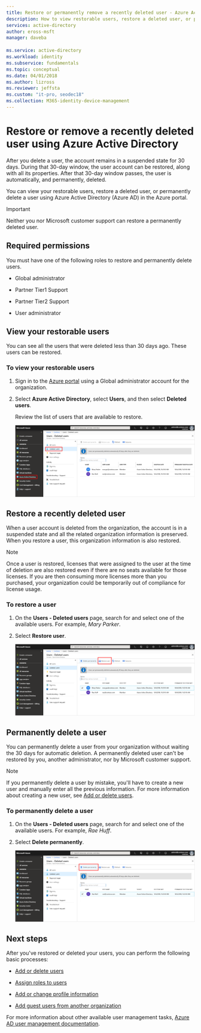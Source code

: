 ```yaml
---
title: Restore or permanently remove a recently deleted user - Azure Active Directory | Microsoft Docs
description: How to view restorable users, restore a deleted user, or permanently delete a user with Azure Active Directory.
services: active-directory
author: eross-msft
manager: daveba

ms.service: active-directory
ms.workload: identity
ms.subservice: fundamentals
ms.topic: conceptual
ms.date: 04/01/2018
ms.author: lizross 
ms.reviewer: jeffsta
ms.custom: "it-pro, seodec18"
ms.collection: M365-identity-device-management
---
```


# Restore or remove a recently deleted user using Azure Active Directory
After you delete a user, the account remains in a suspended state for 30 days. During that 30-day window, the user account can be restored, along with all its properties. After that 30-day window passes, the user is automatically, and permanently, deleted.

You can view your restorable users, restore a deleted user, or permanently delete a user using Azure Active Directory (Azure AD) in the Azure portal.

>[!Important]
>Neither you nor Microsoft customer support can restore a permanently deleted user.

## Required permissions
You must have one of the following roles to restore and permanently delete users.

- Global administrator

- Partner Tier1 Support

- Partner Tier2 Support

- User administrator

## View your restorable users
You can see all the users that were deleted less than 30 days ago. These users can be restored.

### To view your restorable users
1. Sign in to the [Azure portal](https://portal.azure.com/) using a Global administrator account for the organization.

2. Select **Azure Active Directory**, select **Users**, and then select **Deleted users**.

    Review the list of users that are available to restore.

    ![Users - Deleted users page, with users that can still be restored](media/active-directory-users-restore/users-deleted-users-view-restorable.png)

## Restore a recently deleted user

When a user account is deleted from the organization, the account is in a suspended state and all the related organization information is preserved. When you restore a user, this organization information is also restored.

> [!Note]
> Once a user is restored, licenses that were assigned to the user at the time of deletion are also restored even if there are no seats available for those licenses. If you are then consuming more licenses more than you purchased, your organization could be temporarily out of compliance for license usage.

### To restore a user
1. On the **Users - Deleted users** page, search for and select one of the available users. For example, _Mary Parker_.

2. Select **Restore user**.

    ![Users - Deleted users page, with Restore user option highlighted](media/active-directory-users-restore/users-deleted-users-restore-user.png)

## Permanently delete a user
You can permanently delete a user from your organization without waiting the 30 days for automatic deletion. A permanently deleted user can't be restored by you, another administrator, nor by Microsoft customer support.

>[!Note]
>If you permanently delete a user by mistake, you'll have to create a new user and manually enter all the previous information. For more information about creating a new user, see [Add or delete users](add-users-azure-active-directory.md).

### To permanently delete a user

1. On the **Users - Deleted users** page, search for and select one of the available users. For example, _Rae Huff_.

2. Select **Delete permanently**.

    ![Users - Deleted users page, with Restore user option highlighted](media/active-directory-users-restore/users-deleted-users-permanent-delete-user.png)

## Next steps
After you've restored or deleted your users, you can perform the following basic processes:

- [Add or delete users](add-users-azure-active-directory.md)

- [Assign roles to users](active-directory-users-assign-role-azure-portal.md)

- [Add or change profile information](active-directory-users-profile-azure-portal.md)

- [Add guest users from another organization](../b2b/what-is-b2b.md)

For more information about other available user management tasks, [Azure AD user management documentation](../users-groups-roles/index.yml).
